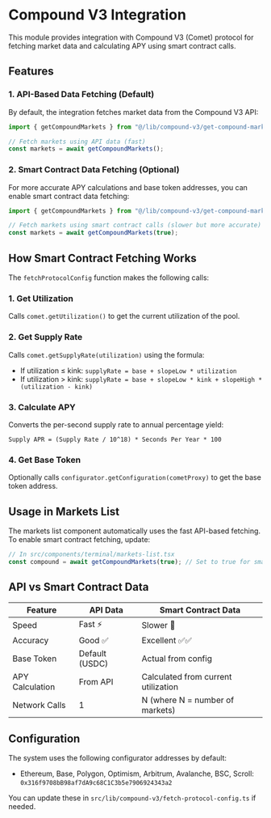 # Compound V3 Integration

This module provides integration with Compound V3 (Comet) protocol for fetching market data and calculating APY using smart contract calls.

## Features

### 1. API-Based Data Fetching (Default)

By default, the integration fetches market data from the Compound V3 API:

```typescript
import { getCompoundMarkets } from "@/lib/compound-v3/get-compound-markets";

// Fetch markets using API data (fast)
const markets = await getCompoundMarkets();
```

### 2. Smart Contract Data Fetching (Optional)

For more accurate APY calculations and base token addresses, you can enable smart contract data fetching:

```typescript
import { getCompoundMarkets } from "@/lib/compound-v3/get-compound-markets";

// Fetch markets using smart contract calls (slower but more accurate)
const markets = await getCompoundMarkets(true);
```

## How Smart Contract Fetching Works

The `fetchProtocolConfig` function makes the following calls:

### 1. Get Utilization

Calls `comet.getUtilization()` to get the current utilization of the pool.

### 2. Get Supply Rate

Calls `comet.getSupplyRate(utilization)` using the formula:

- If utilization ≤ kink: `supplyRate = base + slopeLow * utilization`
- If utilization > kink: `supplyRate = base + slopeLow * kink + slopeHigh * (utilization - kink)`

### 3. Calculate APY

Converts the per-second supply rate to annual percentage yield:

```
Supply APR = (Supply Rate / 10^18) * Seconds Per Year * 100
```

### 4. Get Base Token

Optionally calls `configurator.getConfiguration(cometProxy)` to get the base token address.

## Usage in Markets List

The markets list component automatically uses the fast API-based fetching. To enable smart contract fetching, update:

```typescript
// In src/components/terminal/markets-list.tsx
const compound = await getCompoundMarkets(true); // Set to true for smart contract data
```

## API vs Smart Contract Data

| Feature         | API Data       | Smart Contract Data                 |
| --------------- | -------------- | ----------------------------------- |
| Speed           | Fast ⚡        | Slower 🐢                           |
| Accuracy        | Good ✅        | Excellent ✅✅                      |
| Base Token      | Default (USDC) | Actual from config                  |
| APY Calculation | From API       | Calculated from current utilization |
| Network Calls   | 1              | N (where N = number of markets)     |

## Configuration

The system uses the following configurator addresses by default:

- Ethereum, Base, Polygon, Optimism, Arbitrum, Avalanche, BSC, Scroll: `0x316f9708bB98af7dA9c68C1C3b5e7906924343a2`

You can update these in `src/lib/compound-v3/fetch-protocol-config.ts` if needed.
